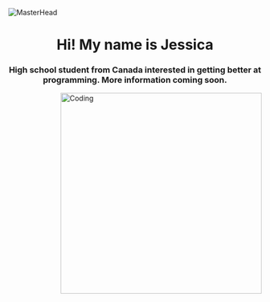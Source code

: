 ![MasterHead](https://i.pinimg.com/originals/1f/68/3f/1f683f235c40e703273f5c0a340c613f.gif)
<h1 align ="center"> Hi! My name is Jessica </h1>
<h3 align ="center"> High school student from Canada interested in getting better at programming. More information coming soon. </h3>

<img align ="right" alt= "Coding" width= "400" src= "https://mir-s3-cdn-cf.behance.net/project_modules/disp/601014116770475.6068beff4640a.gif">

<!--

Current language(s): Python 
Hoping to learn: Java, C++, Lua 
-->
